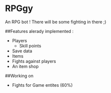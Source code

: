 # RPGgy
An RPG bot ! There will be some fighting in there ;)

##Features alerady implemented :
* Players
  * Skill points
* Save data
* Items
* Fights against players
* An item shop

##Working on
* Fights for Game entites (60%)

